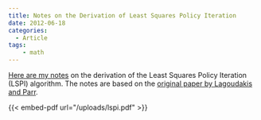```yaml
---
title: Notes on the Derivation of Least Squares Policy Iteration 
date: 2012-06-18 
categories:
  - Article 
tags:
    - math 
---
```


[Here are my notes](/uploads/lspi.pdf) on the derivation of the Least Squares Policy Iteration (LSPI) algorithm. The notes are based on the [original paper by Lagoudakis and Parr](https://users.cs.duke.edu/~parr/jmlr03.pdf).


{{< embed-pdf url="/uploads/lspi.pdf" >}}
